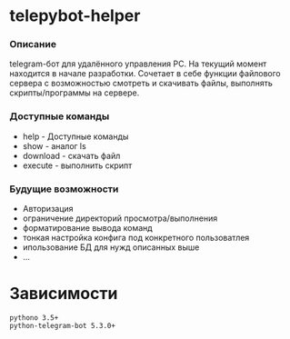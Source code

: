 # telepybot-helper

### Описание
telegram-бот для удалённого управления PC.
На текущий момент находится в начале разработки. Сочетает в себе функции файлового сервера с возможностью смотреть и скачивать файлы, выполнять скрипты/программы на сервере.

### Доступные команды
- help - Доступные команды
- show - аналог ls
- download - скачать файл
- execute - выполнить скрипт

### Будущие возможности
- Авторизация
- ограничение директорий просмотра/выполнения
- форматирование вывода команд
- тонкая настройка конфига под конкретного пользоватлея
- ипользование БД для нужд описанных выше
- ...

# Зависимости

    pythono 3.5+
    python-telegram-bot 5.3.0+